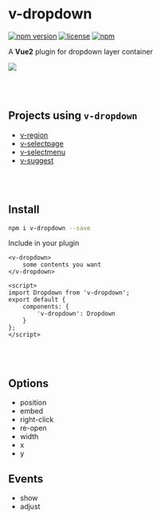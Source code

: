 # v-dropdown

[![npm version](https://img.shields.io/npm/v/v-dropdown.svg)](https://www.npmjs.com/package/v-dropdown)
[![license](https://img.shields.io/badge/license-MIT-brightgreen.svg)](https://mit-license.org/)
[![npm](https://img.shields.io/npm/dy/v-dropdown.svg)](https://www.npmjs.com/package/v-dropdown)

A **Vue2** plugin for dropdown layer container

<a href="https://nodei.co/npm/v-dropdown/"><img src="https://nodei.co/npm/v-dropdown.png"></a>

<br><br>

## Projects using `v-dropdown`

- [v-region](https://github.com/TerryZ/v-region)
- [v-selectpage](https://github.com/TerryZ/v-selectpage)
- [v-selectmenu](https://github.com/TerryZ/v-selectmenu)
- [v-suggest](https://github.com/TerryZ/v-suggest)

<br><br>

## Install

```bash
npm i v-dropdown --save
```

Include in your plugin

```vue
<v-dropdown>
    some contents you want
</v-dropdown>

<script>
import Dropdown from 'v-dropdown';
export default {
    components: {
        'v-dropdown': Dropdown
    }
};
</script>
```

<br><br>

## Options

- position
- embed
- right-click
- re-open
- width
- x
- y

## Events

- show
- adjust
